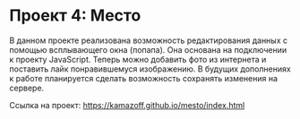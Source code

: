 # Проект 4: Место

В данном проекте реализована возможность редактирования данных с помощью всплывающего окна (попапа). 
Она основана на подключении к проекту JavaScript. 
Теперь можно добавить фото из интернета и поставить лайк понравившемуся изображению.
В будущих дополнениях к работе планируется сделать возможность сохранять изменения на сервере.

Ссылка на проект: https://kamazoff.github.io/mesto/index.html
